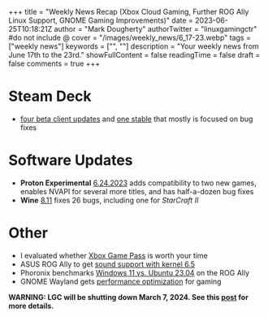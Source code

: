 +++
title = "Weekly News Recap (Xbox Cloud Gaming, Further ROG Ally Linux Support, GNOME Gaming Improvements)"
date = 2023-06-25T10:18:21Z
author = "Mark Dougherty"
authorTwitter = "linuxgamingctr" #do not include @
cover = "/images/weekly_news/6_17-23.webp"
tags = ["weekly news"]
keywords = ["", ""]
description = "Your weekly news from June 17th to the 23rd."
showFullContent = false
readingTime = false
draft = false
comments = true
+++
# Steam Deck
- [four beta client updates](https://linuxgamingcentral.com/posts/steam-deck-updates-for-june-19/) and [one stable](https://linuxgamingcentral.com/posts/steam-deck-client-update-6-21-2023/) that mostly is focused on bug fixes

# Software Updates
- **Proton Experimental** [6.24.2023](https://linuxgamingcentral.com/posts/proton-experimental-6-24-2023/) adds compatibility to two new games, enables NVAPI for several more titles, and has half-a-dozen bug fixes
- **Wine** [8.11](https://linuxgamingcentral.com/posts/wine-8.11/) fixes 26 bugs, including one for *StarCraft II*

# Other
- I evaluated whether [Xbox Game Pass](https://linuxgamingcentral.com/posts/xbox-game-pass-on-steam-deck-and-linux-desktop-review/) is worth your time
- ASUS ROG Ally to get [sound support with kernel 6.5](https://linuxgamingcentral.com/posts/rog-ally-to-get-sound-support-with-kernel-6.5/)
- Phoronix benchmarks [Windows 11 vs. Ubuntu 23.04](https://www.phoronix.com/review/rog-ally-windows-linux) on the ROG Ally
- GNOME Wayland gets [performance optimization](https://www.phoronix.com/news/Mutter-Wayland-Gaming-No-Block) for gaming

**WARNING: LGC will be shutting down March 7, 2024. See this [post](https://linuxgamingcentral.com/posts/the-end-of-lgc/) for more details.**
